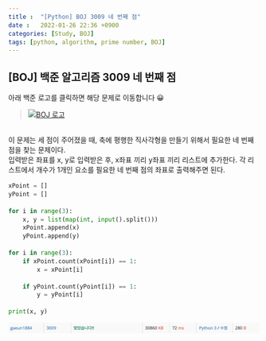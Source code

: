 ```yaml
---
title :  "[Python] BOJ 3009 네 번째 점"
date :   2022-01-26 22:36 +0900
categories: [Study, BOJ]
tags: [python, algorithm, prime number, BOJ]
---
```


## [BOJ] 백준 알고리즘 3009 네 번째 점
아래 백준 로고를 클릭하면 해당 문제로 이동합니다 😀  
> [![BOJ 로고](https://d2gd6pc034wcta.cloudfront.net/images/logo@2x.png)](https://www.acmicpc.net/problem/3009)  


<br>
이 문제는 세 점이 주어졌을 때, 축에 평행한 직사각형을 만들기 위해서 필요한 네 번째 점을 찾는 문제이다.  


<br>
입력받은 좌표를 x, y로 입력받은 후, x좌표 끼리 y좌표 끼리 리스트에 추가한다.  
각 리스트에서 개수가 1개인 요소를 필요한 네 번째 점의 좌표로 출력해주면 된다.

```python
xPoint = []
yPoint = []

for i in range(3):
    x, y = list(map(int, input().split()))
    xPoint.append(x)
    yPoint.append(y)

for i in range(3):
    if xPoint.count(xPoint[i]) == 1:
        x = xPoint[i]

    if yPoint.count(yPoint[i]) == 1:
        y = yPoint[i]

print(x, y)
```
![3009 맞았습니다](/assets/img/BOJ/BOJ3009_correct.png/)
